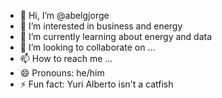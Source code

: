 - 👋 Hi, I’m @abelgjorge
- 👀 I’m interested in business and energy
- 🌱 I’m currently learning about energy and data
- 💞️ I’m looking to collaborate on ...
- 📫 How to reach me ...
- 😄 Pronouns: he/him
- ⚡ Fun fact: Yuri Alberto isn't a catfish

<!---
abelgjorge/abelgjorge is a ✨ special ✨ repository because its `README.md` (this file) appears on your GitHub profile.
You can click the Preview link to take a look at your changes.
--->
